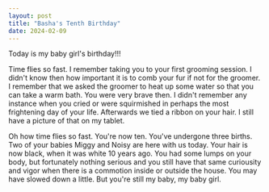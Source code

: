 ```yaml
---
layout: post
title: "Basha's Tenth Birthday"
date: 2024-02-09
---
```


Today is my baby girl's birthday!!!  

Time flies so fast.  I remember taking you to your first grooming session.  I didn't know then how important it is to comb your fur if not for the groomer.  I remember that we asked the groomer to heat up some water so that you can take a warm bath.  You were very brave then.  I didn't remember any instance when you cried or were squirmished in perhaps the most frightening day of your life.  Afterwards we tied a ribbon on your hair.  I still have a picture of that on my tablet.  

Oh how time flies so fast.  You're now ten.  You've undergone three births. Two of your babies Miggy and Noisy are here with us today.  Your hair is now black, when it was white 10 years ago.  You had some lumps on your body, but fortunately nothing serious and you still have that same curiousity and vigor when there is a commotion inside or outside the house.  You may have slowed down a little.  But you're still my baby, my baby girl.
